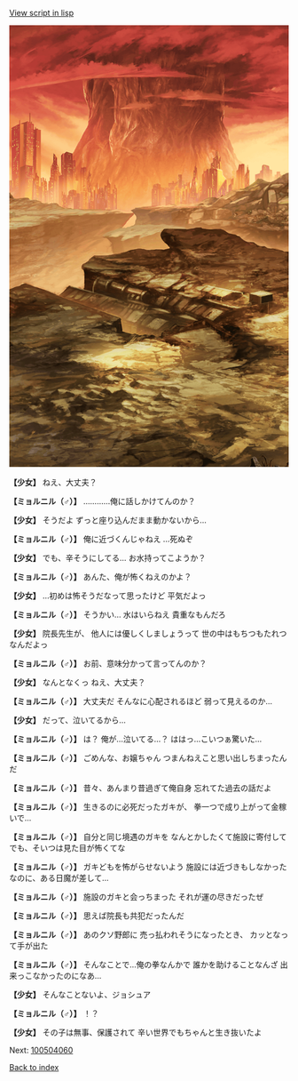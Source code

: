 [View script in lisp](../scripts/100504053.txt)

![underwild.png](../images/backgrounds/underwild.png)

**【少女】**
ねえ、大丈夫？

**【ミョルニル（♂）】**
…………俺に話しかけてんのか？

**【少女】**
そうだよ
ずっと座り込んだまま動かないから…

**【ミョルニル（♂）】**
俺に近づくんじゃねえ
…死ぬぞ

**【少女】**
でも、辛そうにしてる…
お水持ってこようか？

**【ミョルニル（♂）】**
あんた、俺が怖くねえのかよ？

**【少女】**
…初めは怖そうだなって思ったけど
平気だよっ

**【ミョルニル（♂）】**
そうかい…
水はいらねえ
貴重なもんだろ

**【少女】**
院長先生が、
他人には優しくしましょうって
世の中はもちつもたれつなんだよっ

**【ミョルニル（♂）】**
お前、意味分かって言ってんのか？

**【少女】**
なんとなくっ
ねえ、大丈夫？

**【ミョルニル（♂）】**
大丈夫だ
そんなに心配されるほど
弱って見えるのか…

**【少女】**
だって、泣いてるから…

**【ミョルニル（♂）】**
は？
俺が…泣いてる…？
ははっ…こいつぁ驚いた…

**【ミョルニル（♂）】**
ごめんな、お嬢ちゃん
つまんねえこと思い出しちまったんだ

**【ミョルニル（♂）】**
昔々、あんまり昔過ぎて俺自身
忘れてた過去の話だよ

**【ミョルニル（♂）】**
生きるのに必死だったガキが、
拳一つで成り上がって金稼いで…

**【ミョルニル（♂）】**
自分と同じ境遇のガキを
なんとかしたくて施設に寄付して
でも、そいつは見た目が怖くてな

**【ミョルニル（♂）】**
ガキどもを怖がらせないよう
施設には近づきもしなかった
なのに、ある日魔が差して…

**【ミョルニル（♂）】**
施設のガキと会っちまった
それが運の尽きだったぜ

**【ミョルニル（♂）】**
思えば院長も共犯だったんだ

**【ミョルニル（♂）】**
あのクソ野郎に
売っ払われそうになったとき、
カッとなって手が出た

**【ミョルニル（♂）】**
そんなことで…俺の拳なんかで
誰かを助けることなんざ
出来っこなかったのになあ…

**【少女】**
そんなことないよ、ジョシュア

**【ミョルニル（♂）】**
！？

**【少女】**
その子は無事、保護されて
辛い世界でもちゃんと生き抜いたよ

Next: [100504060](100504060.md)

[Back to index](index.md)
